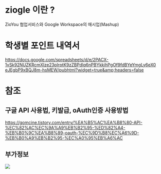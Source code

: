 # ziogle 이란 ?
ZioYou 협업서비스와 Google Workspace의 매시업(Mashup)

# 학생별 포인트 내역서
https://docs.google.com/spreadsheets/d/e/2PACX-1vSk92NUZKRcmXlze23plrptK9zZBPdlq6nPBYkkihPgOf9fdBYeYmgLy6eX0eJEgbP9xBQJ8m-hsMEW/pubhtml?widget=true&amp;headers=false

# 참조
## 구글 API 사용법, 키발급, oAuth인증 사용방법
https://gomcine.tistory.com/entry/%EA%B5%AC%EA%B8%80-API-%EC%82%AC%EC%9A%A9%EB%B2%95-%ED%82%A4-%EB%B0%9C%EA%B8%89-oauth-%EC%9D%B8%EC%A6%9D-%EB%B0%A9%EB%B2%95-%EC%A0%95%EB%A6%AC

## 부가정보
<img src="https://drive.google.com/thumbnail?id=1BLLnWhGF7yn4RoWVc9m_RR9iickJzR41">
